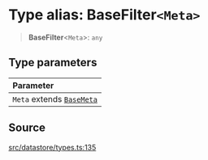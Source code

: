 # Type alias: BaseFilter`<Meta>`

> **BaseFilter**\<`Meta`\>: `any`

## Type parameters

| Parameter |
| :------ |
| `Meta` extends [`BaseMeta`](BaseMeta.md) |

## Source

[src/datastore/types.ts:135](https://github.com/dexaai/llm-tools/blob/2b78745/src/datastore/types.ts#L135)
